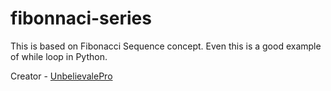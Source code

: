 # fibonnaci-series

This is based on Fibonacci Sequence concept.
Even this is a good example of while loop in Python.

Creator - [UnbelievalePro](https://github.com/UnbelievalePro)
